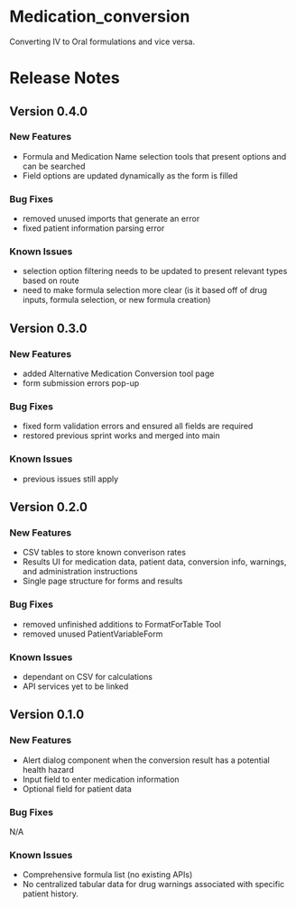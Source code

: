 # Medication_conversion
Converting IV to Oral formulations and vice versa.

# Release Notes

## Version 0.4.0

### New Features
- Formula and Medication Name selection tools that present options and can be searched
- Field options are updated dynamically as the form is filled

  
### Bug Fixes
- removed unused imports that generate an error
- fixed patient information parsing error

### Known Issues
- selection option filtering needs to be updated to present relevant types based on route
- need to make formula selection more clear (is it based off of drug inputs, formula selection, or new formula creation)

## Version 0.3.0

### New Features
- added Alternative Medication Conversion tool page
- form submission errors pop-up

  
### Bug Fixes
- fixed form validation errors and ensured all fields are required
- restored previous sprint works and merged into main

### Known Issues
- previous issues still apply

## Version 0.2.0

### New Features
- CSV tables to store known converison rates
- Results UI for medication data, patient data, conversion info, warnings, and administration instructions
- Single page structure for forms and results
  
### Bug Fixes
- removed unfinished additions to FormatForTable Tool
- removed unused PatientVariableForm

### Known Issues
- dependant on CSV for calculations
- API services yet to be linked


## Version 0.1.0

### New Features
- Alert dialog component when the conversion result has a potential health hazard
- Input field to enter medication information
- Optional field for patient data
  
### Bug Fixes
N/A

### Known Issues
- Comprehensive formula list (no existing APIs)
- No centralized tabular data for drug warnings associated with specific patient history.
